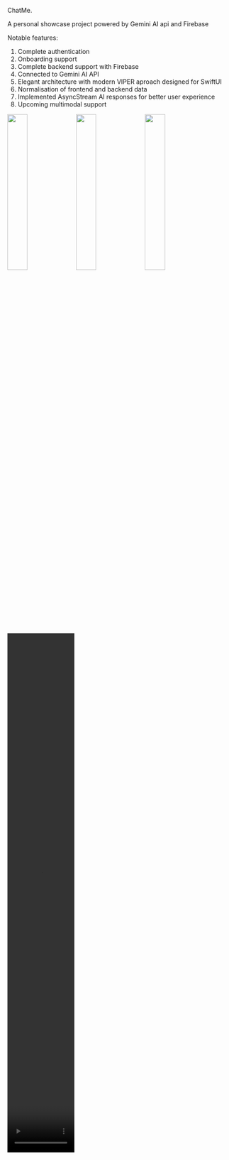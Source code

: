 ChatMe.

A personal showcase project powered by Gemini AI api and Firebase

Notable features: 
1. Complete authentication
2. Onboarding support
3. Complete backend support with Firebase
4. Connected to Gemini AI API
5. Elegant architecture with modern VIPER aproach designed for SwiftUI
6. Normalisation of frontend and backend data
7. Implemented AsyncStream AI responses for better user experience
8. Upcoming multimodal support


<img src="https://github.com/user-attachments/assets/ba008cfe-d0ab-4d53-97b8-27a7524eb51c" width="30%" height="30%">
<img src="https://github.com/user-attachments/assets/916bb788-c2d8-4b2a-8284-2eb6f68090ee" width="30%" height="30%">
<img src="https://github.com/user-attachments/assets/ebe9046a-14b6-4904-b00e-a2d6562e0e04" width="30%" height="30%">
<!-- <img src="https://github.com/user-attachments/assets/4799ea34-4780-43ab-8f03-c5dcf54caca5" width="30%" height="30%"> -->
<!-- <video src="https://github.com/user-attachments/assets/99bc6588-f26d-44de-8735-d7d8a568c62c" width="30%" height="30%"> -->
<video src="https://github.com/user-attachments/assets/ebdccec2-d03e-4546-abfe-d7b2404cbf9d" width="30%" height="30%">


https://github.com/user-attachments/assets/ebdccec2-d03e-4546-abfe-d7b2404cbf9d

